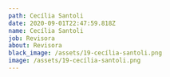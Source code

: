 ```yaml
---
path: Cecília Santoli
date: 2020-09-01T22:47:59.818Z
name: Cecília Santoli
job: Revisora
about: Revisora
black_image: /assets/19-cecília-santoli.png
image: /assets/19-cecília-santoli.png
---
```

